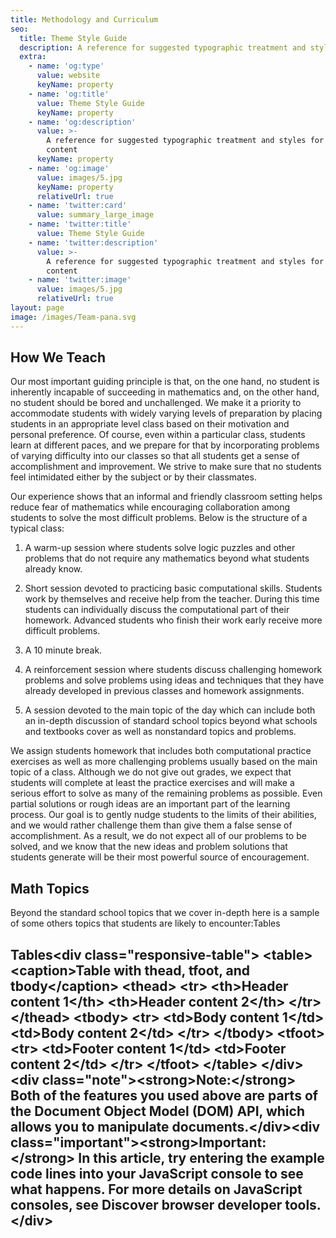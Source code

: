 ```yaml
---
title: Methodology and Curriculum
seo:
  title: Theme Style Guide
  description: A reference for suggested typographic treatment and styles for your content
  extra:
    - name: 'og:type'
      value: website
      keyName: property
    - name: 'og:title'
      value: Theme Style Guide
      keyName: property
    - name: 'og:description'
      value: >-
        A reference for suggested typographic treatment and styles for your
        content
      keyName: property
    - name: 'og:image'
      value: images/5.jpg
      keyName: property
      relativeUrl: true
    - name: 'twitter:card'
      value: summary_large_image
    - name: 'twitter:title'
      value: Theme Style Guide
    - name: 'twitter:description'
      value: >-
        A reference for suggested typographic treatment and styles for your
        content
    - name: 'twitter:image'
      value: images/5.jpg
      relativeUrl: true
layout: page
image: /images/Team-pana.svg
---
```

## How We Teach

Our most important guiding principle is that, on the one hand, no student is inherently incapable of succeeding in mathematics and, on the other hand, no student should be bored and unchallenged. We make it a priority to accommodate students with widely varying levels of preparation by placing students in an appropriate level class based on their motivation and personal preference. Of course, even within a particular class, students learn at different paces, and we prepare for that by incorporating problems of varying difficulty into our classes so that all students get a sense of accomplishment and improvement. We strive to make sure that no students feel intimidated either by the subject or by their classmates.

Our experience shows that an informal and friendly classroom setting helps reduce fear of mathematics while encouraging collaboration among students to solve the most difficult problems. Below is the structure of a typical class:

1.  A warm-up session where students solve logic puzzles and other problems that do not require any mathematics beyond what students already know.

2.  Short session devoted to practicing basic computational skills. Students work by themselves and receive help from the teacher. During this time students can individually discuss the computational part of their homework. Advanced students who finish their work early receive more difficult problems.

3.  A 10 minute break.

4.  A reinforcement session where students discuss challenging homework problems and solve problems using ideas and techniques that they have already developed in previous classes and homework assignments.

5.  A session devoted to the main topic of the day which can include both an in-depth discussion of standard school topics beyond what schools and textbooks cover as well as nonstandard topics and problems.

We assign students homework that includes both computational practice exercises as well as more challenging problems usually based on the main topic of a class. Although we do not give out grades, we expect that students will complete at least the practice exercises and will make a serious effort to solve as many of the remaining problems as possible. Even partial solutions or rough ideas are an important part of the learning process. Our goal is to gently nudge students to the limits of their abilities, and we would rather challenge them than give them a false sense of accomplishment. As a result, we do not expect all of our problems to be solved, and we know that the new ideas and problem solutions that students generate will be their most powerful source of encouragement.

## Math Topics

Beyond the standard school topics that we cover in-depth here is a sample of some others topics that students are likely to encounter:Tables

## Tables\<div class="responsive-table">&#xA;  \<table>&#xA;    \<caption>Table with thead, tfoot, and tbody\</caption>&#xA;    \<thead>&#xA;      \<tr>&#xA;        \<th>Header content 1\</th>&#xA;        \<th>Header content 2\</th>&#xA;      \</tr>&#xA;    \</thead>&#xA;    \<tbody>&#xA;      \<tr>&#xA;        \<td>Body content 1\</td>&#xA;        \<td>Body content 2\</td>&#xA;      \</tr>&#xA;    \</tbody>&#xA;    \<tfoot>&#xA;      \<tr>&#xA;        \<td>Footer content 1\</td>&#xA;        \<td>Footer content 2\</td>&#xA;      \</tr>&#xA;    \</tfoot>&#xA;  \</table>&#xA;\</div>\<div class="note">\<strong>Note:\</strong> Both of the features you used above are parts of the Document Object Model (DOM) API, which allows you to manipulate documents.\</div>\<div class="important">\<strong>Important:\</strong> In this article, try entering the example code lines into your JavaScript console to see what happens. For more details on JavaScript consoles, see Discover browser developer tools.\</div>
